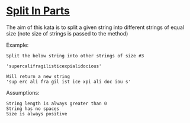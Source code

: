 # [Split In Parts](https://www.codewars.com/kata/5650ab06d11d675371000003) #

The aim of this kata is to split a given string into different strings of equal size (note size of strings is passed to the method)

Example:

    Split the below string into other strings of size #3

    'supercalifragilisticexpialidocious'

    Will return a new string
    'sup erc ali fra gil ist ice xpi ali doc iou s'

Assumptions:

    String length is always greater than 0
    String has no spaces
    Size is always positive


